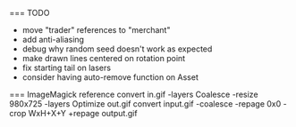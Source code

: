 ﻿=== TODO
* move "trader" references to "merchant"
* add anti-aliasing
* debug why random seed doesn't work as expected
* make drawn lines centered on rotation point
* fix starting tail on lasers
* consider having auto-remove function on Asset

=== ImageMagick reference
convert in.gif -layers Coalesce -resize 980x725 -layers Optimize out.gif
convert input.gif -coalesce -repage 0x0 -crop WxH+X+Y +repage output.gif
